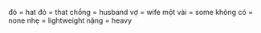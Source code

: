 đỏ = hat
đó = that
chồng = husband
vợ = wife
một vài = some
không có = none
nhẹ = lightweight
nặng = heavy
